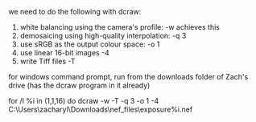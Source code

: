 we need to do the following with dcraw:
1) white balancing using the camera's profile: -w achieves this
2) demosaicing using high-quality interpolation: -q 3
3) use sRGB as the output colour space: -o 1
4) use linear 16-bit images -4
5) write Tiff files -T

for windows command prompt, run from the downloads folder of Zach's drive (has the dcraw program in it already)

for /l %i in (1,1,16) do dcraw -w -T -q 3 -o 1 -4 C:\Users\zacharyl\Downloads\nef_files\exposure%i.nef

